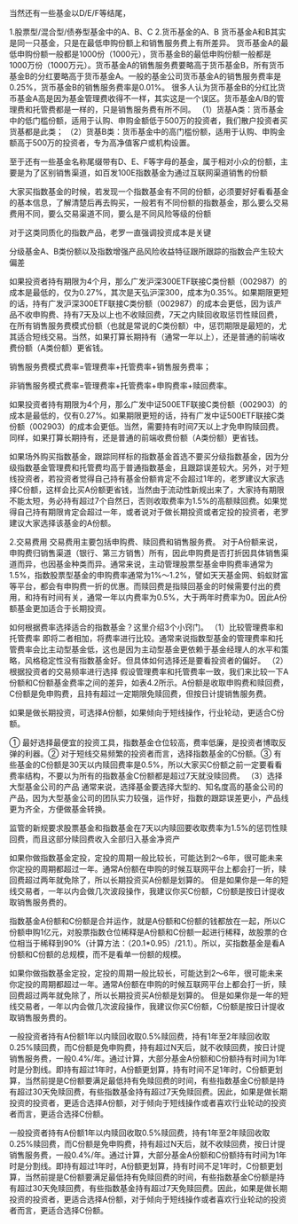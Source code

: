 



当然还有一些基金以D/E/F等结尾，

1.股票型/混合型/债券型基金中的A、B、C
2.货币基金的A、B
货币基金A和B其实是同一只基金，只是在最低申购份额上和销售服务费上有所差异。
货币基金A的最低申购份额一般都是1000份（1000元），货币基金B的最低申购份额一般都是1000万份（1000万元）。货币基金A的销售服务费要略高于货币基金B，所有货币基金B的分红要略高于货币基金A。一般的基金公司货币基金A的销售服务费率是0.25%，货币基金B的销售服务费率是0.01%。
很多人认为货币基金B的分红比货币基金A高是因为基金管理费收得不一样，其实这是一个误区。货币基金A/B的管理费和托管费都是一样的，只是销售服务费有所不同。
（1）货基A类：货币基金中的低门槛份额，适用于认购、申购金额低于500万的投资者，我们散户投资者买货基都是此类；
（2）货基B类：货币基金中的高门槛份额，适用于认购、申购金额高于500万的投资者，专为高净值客户或机构设置。



至于还有一些基金名称尾缀带有D、E、F等字母的基金，属于相对小众的份额，主要是为了区别销售渠道，如百发100E指数基金为通过互联网渠道销售的份额

大家买指数基金的时候，若发现一个指数基金有不同的份额，必须要好好看看基金的基本信息，了解清楚后再去购买，一般若有不同份额的指数基金，那么要么交易费用不同，要么交易渠道不同，要么是不同风险等级的份额

对于这类同质化的指数产品，老罗一直强调投资成本是关键

分级基金A、B类份额以及指数增强产品风险收益特征跟所跟踪的指数会产生较大偏差

如果投资者持有期限为4个月，那么广发沪深300ETF联接C类份额（002987）的成本是最低的，仅为0.27%，其次是天弘沪深300，成本为0.35%。如果期限更短的话，持有广发沪深300ETF联接C类份额（002987）的成本会更低，因为该产品不收申购费、持有7天及以上也不收赎回费，7天之内赎回收取惩罚性赎回费，在所有销售服务费模式份额（也就是常说的C类份额）中，惩罚期限是最短的，尤其适合短线交易。当然，如果打算长期持有（通常一年以上），还是普通的前端收费份额（A类份额）更省钱。

销售服务费模式费率=管理费率+托管费率+销售服务费率；

非销售服务模式费率=管理费率+托管费率+申购费率+赎回费率。

如果投资者持有期限为4个月，那么广发中证500ETF联接C类份额（002903）的成本是最低的，仅有0.27%。如果期限更短的话，持有广发中证500ETF联接C类份额（002903）的成本会更低。当然，需要持有时间7天以上才免申购赎回费。同样，如果打算长期持有，还是普通的前端收费份额（A类份额）更省钱。

如果场外购买指数基金，跟踪同样标的指数基金首选不要买分级指数基金，因为分级指数基金管理费和托管费均高于普通指数基金，且跟踪误差较大。另外，对于短线投资者，若投资者觉得自己持有基金份额肯定不会超过1年的，老罗建议大家选择C份额，这样会比买A份额更省钱，当然由于流动性新规出来了，大家持有期限不能太短，务必持有超过7个自然日，否则收取费率为1.5%的高额赎回费。如果觉得自己持有期限肯定会超过一年，或者说对于做长期投资或者定投的投资者，老罗建议大家选择该基金的A份额。



2.交易费用
交易费用主要包括申购费、赎回费和销售服务费。
对于A份额来说，申购费归销售渠道（银行、第三方销售）所有，因此申购费是否打折因具体销售渠道而异，也因基金种类而异。通常来说，主动管理股票型基金申购费率通常为1.5%，指数股票型基金的申购费率通常为1%～1.2%，譬如天天基金网、蚂蚁财富等平台，都会有申购费一折的优惠。而赎回费是指赎回基金的时候需要付出的费用，和持有时间有关，通常一年以内费率为0.5%，大于两年时费率为0。因此A份额基金更加适合于长期投资。





如何根据费率选择适合的指数基金？这里介绍3个小窍门。
（1）比较管理费率和托管费率
即将二者相加，将费率进行比较。通常来说指数型基金的管理费率和托管费率会比主动型基金低，这也是因为主动型基金更依赖于基金经理人的水平和策略，风格稳定性没有指数基金好。但具体如何选择还是要看投资者的偏好。
（2）根据投资者的交易频率进行选择
假设管理费率和托管费率一致，我们来比较一下A份额和C份额基金费率之间的差异，如表4.2所示。A份额是收取申购费和赎回费，C份额是免申购费，且持有超过一定期限免赎回费，但按日计提销售服务费。

如果是做长期投资，可选择A份额，如果倾向于短线操作，行业轮动，更适合C份额。

① 最好选择最便宜的投资工具，指数基金仓位较高，费率低廉，是投资者博取反弹的利器。② 对于短线交易频繁的投资者而言，选择指数基金的C份额。③ 有些基金的C份额是30天以内赎回费率是0.5%，所以大家买C份额之前一定要看看费率结构，不要以为所有的指数基金C份额都是超过7天就没赎回费。
（3）选择大型基金公司的产品
通常来说，选择基金要选择大型的、知名度高的基金公司的产品，因为大型基金公司的团队实力较强，运作好，指数的跟踪误差更小，产品线更为齐全，方便做基金转换。

监管的新规要求股票基金和指数基金在7天以内赎回要收取费率为1.5%的惩罚性赎回费，而且这部分赎回费收入全部归入基金净资产





如果你做指数基金定投，定投的周期一般比较长，可能达到2～6年，很可能未来你定投的周期都超过一年。通常A份额在申购的时候互联网平台上都会打一折，赎回费超过两年就免除了，所以长期投资买A份额是划算的。
但是如果你是一年的短线交易者，一年以内会做几次波段操作，我建议你买C份额，C份额是按日计提收取销售服务费的。



指数基金A份额和C份额是合并运作，就是A份额和C份额的钱都放在一起，所以C份额申购1亿元，对股票指数仓位稀释是A份额和C份额一起进行稀释，故股票的仓位相当于稀释到90%（计算方法：（20.1*0.95）/21.1）。所以，买指数基金是看A份额和C份额的总规模，而不是看单一份额的规模。



如果你做指数基金定投，定投的周期一般比较长，可能达到2～6年，很可能未来你定投的周期都超过一年。通常A份额在申购的时候互联网平台上都会打一折，赎回费超过两年就免除了，所以长期投资买A份额是划算的。
但是如果你是一年的短线交易者，一年以内会做几次波段操作，我建议你买C份额，C份额是按日计提收取销售服务费的。


一般投资者持有A份额1年以内赎回收取0.5%赎回费，持有1年至2年赎回收取0.25%赎回费，而C份额是免申购费，持有超过N天后，就不收赎回费，按日计提销售服务费，一般0.4%/年。通过计算，大部分基金A份额和C份额持有时间为1年时是分割线。即持有超过1年时，A份额更划算，持有时间不足1年时，C份额更划算，当然前提是C份额要满足最低持有免赎回费的时间，有些指数基金C份额是持有超过30天免赎回费，有些指数基金持有超过7天免赎回费。因此，如果是做长期投资的投资者，更适合选择A份额，对于倾向于短线操作或者喜欢行业轮动的投资者而言，更适合选择C份额。



一般投资者持有A份额1年以内赎回收取0.5%赎回费，持有1年至2年赎回收取0.25%赎回费，而C份额是免申购费，持有超过N天后，就不收赎回费，按日计提销售服务费，一般0.4%/年。通过计算，大部分基金A份额和C份额持有时间为1年时是分割线。即持有超过1年时，A份额更划算，持有时间不足1年时，C份额更划算，当然前提是C份额要满足最低持有免赎回费的时间，有些指数基金C份额是持有超过30天免赎回费，有些指数基金持有超过7天免赎回费。因此，如果是做长期投资的投资者，更适合选择A份额，对于倾向于短线操作或者喜欢行业轮动的投资者而言，更适合选择C份额。
